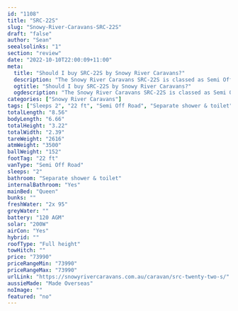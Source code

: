 ```yaml
---
id: "1108"
title: "SRC-22S"
slug: "Snowy-River-Caravans-SRC-22S"
draft: "false"
author: "Sean"
seealsolinks: "1"
section: "review"
date: "2022-10-10T22:00:09+11:00"
meta:
  title: "Should I buy SRC-22S by Snowy River Caravans?"
  description: "The Snowy River Caravans SRC-22S is classed as Semi Off Road, and sleeps 2 people. It is Made Overseas and comes in at 22 ft. It generally has Separate shower & toilet."
  ogtitle: "Should I buy SRC-22S by Snowy River Caravans?"
  ogdescription: "The Snowy River Caravans SRC-22S is classed as Semi Off Road, and sleeps 2 people. It is Made Overseas and comes in at 22 ft. It generally has Separate shower & toilet."
categories: ["Snowy River Caravans"]
tags: ["Sleeps 2", "22 ft", "Semi Off Road", "Separate shower & toilet", "Full height", "70 - 80k", "Made Overseas"]
totalLength: "8.56"
bodyLength: "6.66"
totalHeight: "3.22"
totalWidth: "2.39"
tareWeight: "2616"
atmWeight: "3500"
ballWeight: "152"
footTag: "22 ft"
vanType: "Semi Off Road"
sleeps: "2"
bathroom: "Separate shower & toilet"
internalBathroom: "Yes"
mainBed: "Queen"
bunks: ""
freshWater: "2x 95"
greyWater: ""
battery: "120 AGM"
solar: "200W"
airCon: "Yes"
hybrid: ""
roofType: "Full height"
towHitch: ""
price: "73990"
priceRangeMin: "73990"
priceRangeMax: "73990"
urlLink: "https://snowyrivercaravans.com.au/caravan/src-twenty-two-s/"
aussieMade: "Made Overseas"
noImage: ""
featured: "no"
---
```

